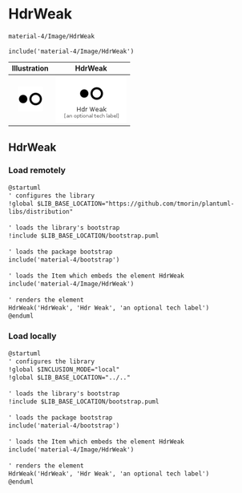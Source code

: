 # HdrWeak


```text
material-4/Image/HdrWeak
```

```text
include('material-4/Image/HdrWeak')
```



| Illustration | HdrWeak |
| :---: | :---: |
| ![illustration for Illustration](../../material-4/Image/HdrWeak.png) | ![illustration for HdrWeak](../../material-4/Image/HdrWeak.Local.png) |




## HdrWeak

### Load remotely
```plantuml
@startuml
' configures the library
!global $LIB_BASE_LOCATION="https://github.com/tmorin/plantuml-libs/distribution"

' loads the library's bootstrap
!include $LIB_BASE_LOCATION/bootstrap.puml

' loads the package bootstrap
include('material-4/bootstrap')

' loads the Item which embeds the element HdrWeak
include('material-4/Image/HdrWeak')

' renders the element
HdrWeak('HdrWeak', 'Hdr Weak', 'an optional tech label')
@enduml
```

### Load locally
```plantuml
@startuml
' configures the library
!global $INCLUSION_MODE="local"
!global $LIB_BASE_LOCATION="../.."

' loads the library's bootstrap
!include $LIB_BASE_LOCATION/bootstrap.puml

' loads the package bootstrap
include('material-4/bootstrap')

' loads the Item which embeds the element HdrWeak
include('material-4/Image/HdrWeak')

' renders the element
HdrWeak('HdrWeak', 'Hdr Weak', 'an optional tech label')
@enduml
```

